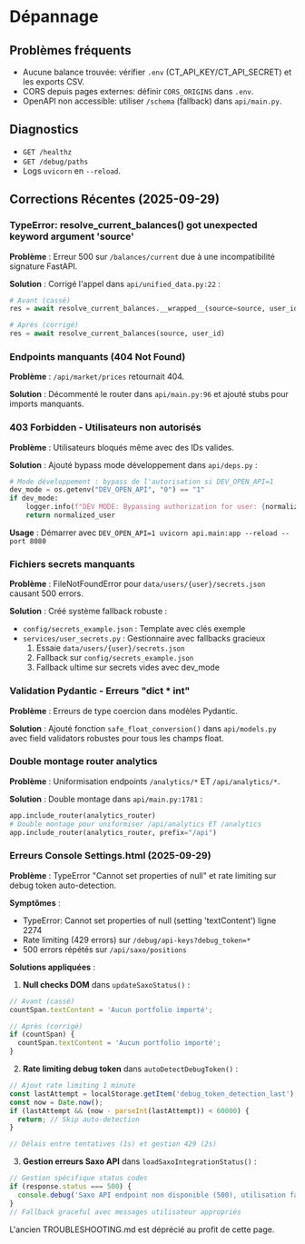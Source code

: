 # Dépannage

## Problèmes fréquents
- Aucune balance trouvée: vérifier `.env` (CT_API_KEY/CT_API_SECRET) et les exports CSV.
- CORS depuis pages externes: définir `CORS_ORIGINS` dans `.env`.
- OpenAPI non accessible: utiliser `/schema` (fallback) dans `api/main.py`.

## Diagnostics
- `GET /healthz`
- `GET /debug/paths`
- Logs `uvicorn` en `--reload`.

## Corrections Récentes (2025-09-29)

### TypeError: resolve_current_balances() got unexpected keyword argument 'source'

**Problème** : Erreur 500 sur `/balances/current` due à une incompatibilité signature FastAPI.

**Solution** : Corrigé l'appel dans `api/unified_data.py:22` :
```python
# Avant (cassé)
res = await resolve_current_balances.__wrapped__(source=source, user_id=user_id)

# Après (corrigé)
res = await resolve_current_balances(source, user_id)
```

### Endpoints manquants (404 Not Found)

**Problème** : `/api/market/prices` retournait 404.

**Solution** : Décommenté le router dans `api/main.py:96` et ajouté stubs pour imports manquants.

### 403 Forbidden - Utilisateurs non autorisés

**Problème** : Utilisateurs bloqués même avec des IDs valides.

**Solution** : Ajouté bypass mode développement dans `api/deps.py` :
```python
# Mode développement : bypass de l'autorisation si DEV_OPEN_API=1
dev_mode = os.getenv("DEV_OPEN_API", "0") == "1"
if dev_mode:
    logger.info(f"DEV MODE: Bypassing authorization for user: {normalized_user}")
    return normalized_user
```

**Usage** : Démarrer avec `DEV_OPEN_API=1 uvicorn api.main:app --reload --port 8080`

### Fichiers secrets manquants

**Problème** : FileNotFoundError pour `data/users/{user}/secrets.json` causant 500 errors.

**Solution** : Créé système fallback robuste :
- `config/secrets_example.json` : Template avec clés exemple
- `services/user_secrets.py` : Gestionnaire avec fallbacks gracieux
  1. Essaie `data/users/{user}/secrets.json`
  2. Fallback sur `config/secrets_example.json`
  3. Fallback ultime sur secrets vides avec dev_mode

### Validation Pydantic - Erreurs "dict * int"

**Problème** : Erreurs de type coercion dans modèles Pydantic.

**Solution** : Ajouté fonction `safe_float_conversion()` dans `api/models.py` avec field validators robustes pour tous les champs float.

### Double montage router analytics

**Problème** : Uniformisation endpoints `/analytics/*` ET `/api/analytics/*`.

**Solution** : Double montage dans `api/main.py:1781` :
```python
app.include_router(analytics_router)
# Double montage pour uniformiser /api/analytics ET /analytics
app.include_router(analytics_router, prefix="/api")
```

### Erreurs Console Settings.html (2025-09-29)

**Problème** : TypeError "Cannot set properties of null" et rate limiting sur debug token auto-detection.

**Symptômes** :
- TypeError: Cannot set properties of null (setting 'textContent') ligne 2274
- Rate limiting (429 errors) sur `/debug/api-keys?debug_token=*`
- 500 errors répétés sur `/api/saxo/positions`

**Solutions appliquées** :

1. **Null checks DOM** dans `updateSaxoStatus()` :
```javascript
// Avant (cassé)
countSpan.textContent = 'Aucun portfolio importé';

// Après (corrigé)
if (countSpan) {
  countSpan.textContent = 'Aucun portfolio importé';
}
```

2. **Rate limiting debug token** dans `autoDetectDebugToken()` :
```javascript
// Ajout rate limiting 1 minute
const lastAttempt = localStorage.getItem('debug_token_detection_last');
const now = Date.now();
if (lastAttempt && (now - parseInt(lastAttempt)) < 60000) {
  return; // Skip auto-detection
}

// Délais entre tentatives (1s) et gestion 429 (2s)
```

3. **Gestion erreurs Saxo API** dans `loadSaxoIntegrationStatus()` :
```javascript
// Gestion spécifique status codes
if (response.status === 500) {
  console.debug('Saxo API endpoint non disponible (500), utilisation fallback');
}
// Fallback graceful avec messages utilisateur appropriés
```

L'ancien TROUBLESHOOTING.md est déprécié au profit de cette page.


